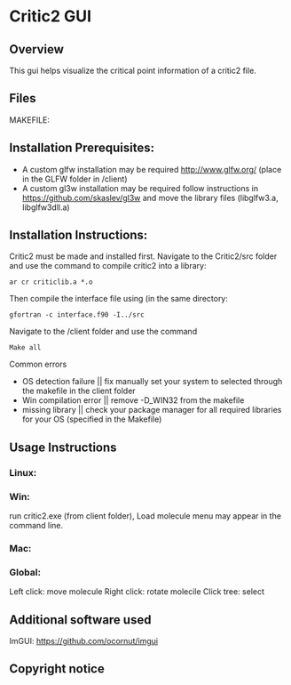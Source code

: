 # Critic2 GUI

## Overview

This gui helps visualize the critical point information of a critic2 file.

## Files

MAKEFILE:

## Installation Prerequisites: 
- A custom glfw installation may be required http://www.glfw.org/ (place in the GLFW folder in /client)
- A custom gl3w installation may be required follow instructions in https://github.com/skaslev/gl3w and move the library files (libglfw3.a, libglfw3dll.a)

## Installation Instructions:

Critic2 must be made and installed first.
Navigate to the Critic2/src folder and use the command to compile critic2 into a library:
```
ar cr criticlib.a *.o
```
Then compile the interface file using (in the same directory:
```
gfortran -c interface.f90 -I../src
```
Navigate to the /client folder and use the command
```
Make all
```
Common errors
- OS detection failure || fix manually set your system to selected through the makefile in the client folder
- Win compilation error || remove -D_WIN32 from the makefile
- missing library || check your package manager for all required libraries for your OS (specified in the Makefile)

## Usage Instructions
### Linux:

### Win:
run critic2.exe (from client folder), Load molecule menu may appear in the command line.
### Mac:

### Global:
Left click: move molecule
Right click: rotate molecile
Click tree: select 

## Additional software used

ImGUI: https://github.com/ocornut/imgui 

## Copyright notice





